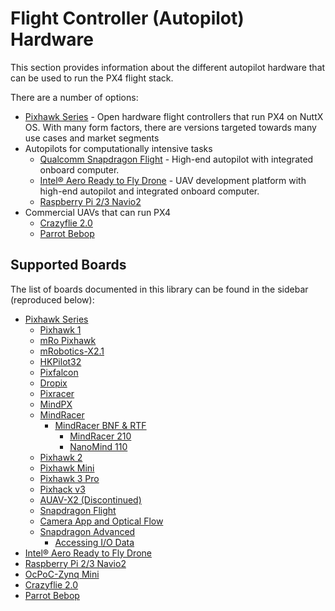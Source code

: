 # Flight Controller (Autopilot) Hardware

This section provides information about the different autopilot hardware that can be used to run the PX4 flight stack.  

There are a number of options:

* [Pixhawk Series](../flight_controller/pixhawk_series.md) - Open hardware flight controllers that run PX4 on NuttX OS. With many form factors, there are versions targeted towards many use cases and market segments 
* Autopilots for computationally intensive tasks
  * [Qualcomm Snapdragon Flight](../flight_controller/snapdragon_flight.md) - High-end autopilot with integrated onboard computer.
  * [Intel® Aero Ready to Fly Drone](../flight_controller/intel_aero.md) - UAV development platform with high-end autopilot and integrated onboard computer.
  * [Raspberry Pi 2/3 Navio2](../flight_controller/raspberry_pi_navio2.md)
* Commercial UAVs that can run PX4
  * [Crazyflie 2.0](../flight_controller/crazyflie2.md)
  * [Parrot Bebop](../flight_controller/bebop.md)
  
  
## Supported Boards

The list of boards documented in this library can be found in the sidebar (reproduced below):

* [Pixhawk Series](../flight_controller/pixhawk_series.md)
  * [Pixhawk 1](../flight_controller/pixhawk.md)
  * [mRo Pixhawk](../flight_controller/mro_pixhawk.md)
  * [mRobotics-X2.1](../flight_controller/mro_x2.1.md)
  * [HKPilot32](../flight_controller/HKPilot32.md)
  * [Pixfalcon](../flight_controller/pixfalcon.md)
  * [Dropix](../flight_controller/dropix.md) 
  * [Pixracer](../flight_controller/pixracer.md)
  * [MindPX](../flight_controller/mindpx.md)
  * [MindRacer](../flight_controller/mindracer.md)
    * [MindRacer BNF & RTF](../flight_controller/mindracer_BNF_RTF.md)
      * [MindRacer 210](../flight_controller/mindracer210.md)
      * [NanoMind 110](../flight_controller/nanomind110.md)
  * [Pixhawk 2](../flight_controller/pixhawk-2.md)
  * [Pixhawk Mini](../flight_controller/pixhawk_mini.md)
  * [Pixhawk 3 Pro](../flight_controller/pixhawk3_pro.md)
  * [Pixhack v3](../flight_controller/pixhack_v3.md)
  * [AUAV-X2 (Discontinued)](../flight_controller/auav_x2.md) 
  * [Snapdragon Flight](../flight_controller/snapdragon_flight.md)
  * [Camera App and Optical Flow](../flight_controller/snapdragon_flight_camera.md)
  * [Snapdragon Advanced](../flight_controller/snapdragon_flight_advanced.md)
    * [Accessing I/O Data](../flight_controller/snapdragon_flight_accessing_io_data.md)
* [Intel® Aero Ready to Fly Drone](../flight_controller/intel_aero.md)
* [Raspberry Pi 2/3 Navio2](../flight_controller/raspberry_pi_navio2.md)
* [OcPoC-Zynq Mini](../flight_controller/ocpoc_zynq.md)
* [Crazyflie 2.0](../flight_controller/crazyflie2.md)
* [Parrot Bebop](../flight_controller/bebop.md)